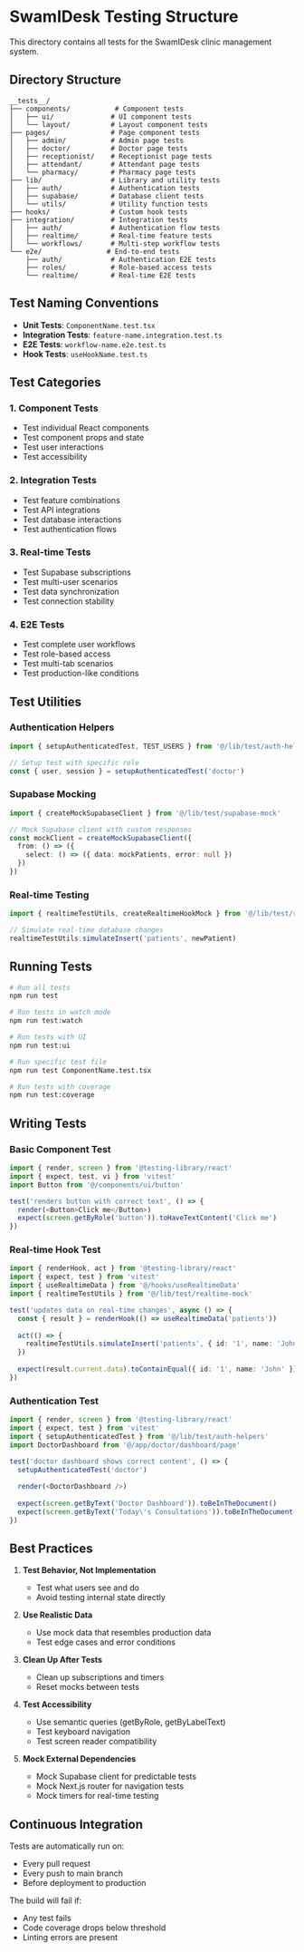 # SwamIDesk Testing Structure

This directory contains all tests for the SwamIDesk clinic management system.

## Directory Structure

```
__tests__/
├── components/           # Component tests
│   ├── ui/              # UI component tests
│   └── layout/          # Layout component tests
├── pages/               # Page component tests
│   ├── admin/           # Admin page tests
│   ├── doctor/          # Doctor page tests
│   ├── receptionist/    # Receptionist page tests
│   ├── attendant/       # Attendant page tests
│   └── pharmacy/        # Pharmacy page tests
├── lib/                 # Library and utility tests
│   ├── auth/            # Authentication tests
│   ├── supabase/        # Database client tests
│   └── utils/           # Utility function tests
├── hooks/               # Custom hook tests
├── integration/         # Integration tests
│   ├── auth/            # Authentication flow tests
│   ├── realtime/        # Real-time feature tests
│   └── workflows/       # Multi-step workflow tests
└── e2e/                # End-to-end tests
    ├── auth/            # Authentication E2E tests
    ├── roles/           # Role-based access tests
    └── realtime/        # Real-time E2E tests
```

## Test Naming Conventions

- **Unit Tests**: `ComponentName.test.tsx`
- **Integration Tests**: `feature-name.integration.test.ts`
- **E2E Tests**: `workflow-name.e2e.test.ts`
- **Hook Tests**: `useHookName.test.ts`

## Test Categories

### 1. Component Tests
- Test individual React components
- Test component props and state
- Test user interactions
- Test accessibility

### 2. Integration Tests
- Test feature combinations
- Test API integrations
- Test database interactions
- Test authentication flows

### 3. Real-time Tests
- Test Supabase subscriptions
- Test multi-user scenarios
- Test data synchronization
- Test connection stability

### 4. E2E Tests
- Test complete user workflows
- Test role-based access
- Test multi-tab scenarios
- Test production-like conditions

## Test Utilities

### Authentication Helpers
```typescript
import { setupAuthenticatedTest, TEST_USERS } from '@/lib/test/auth-helpers'

// Setup test with specific role
const { user, session } = setupAuthenticatedTest('doctor')
```

### Supabase Mocking
```typescript
import { createMockSupabaseClient } from '@/lib/test/supabase-mock'

// Mock Supabase client with custom responses
const mockClient = createMockSupabaseClient({
  from: () => ({
    select: () => ({ data: mockPatients, error: null })
  })
})
```

### Real-time Testing
```typescript
import { realtimeTestUtils, createRealtimeHookMock } from '@/lib/test/realtime-mock'

// Simulate real-time database changes
realtimeTestUtils.simulateInsert('patients', newPatient)
```

## Running Tests

```bash
# Run all tests
npm run test

# Run tests in watch mode
npm run test:watch

# Run tests with UI
npm run test:ui

# Run specific test file
npm run test ComponentName.test.tsx

# Run tests with coverage
npm run test:coverage
```

## Writing Tests

### Basic Component Test
```typescript
import { render, screen } from '@testing-library/react'
import { expect, test, vi } from 'vitest'
import Button from '@/components/ui/button'

test('renders button with correct text', () => {
  render(<Button>Click me</Button>)
  expect(screen.getByRole('button')).toHaveTextContent('Click me')
})
```

### Real-time Hook Test
```typescript
import { renderHook, act } from '@testing-library/react'
import { expect, test } from 'vitest'
import { useRealtimeData } from '@/hooks/useRealtimeData'
import { realtimeTestUtils } from '@/lib/test/realtime-mock'

test('updates data on real-time changes', async () => {
  const { result } = renderHook(() => useRealtimeData('patients'))
  
  act(() => {
    realtimeTestUtils.simulateInsert('patients', { id: '1', name: 'John' })
  })
  
  expect(result.current.data).toContainEqual({ id: '1', name: 'John' })
})
```

### Authentication Test
```typescript
import { render, screen } from '@testing-library/react'
import { expect, test } from 'vitest'
import { setupAuthenticatedTest } from '@/lib/test/auth-helpers'
import DoctorDashboard from '@/app/doctor/dashboard/page'

test('doctor dashboard shows correct content', () => {
  setupAuthenticatedTest('doctor')
  
  render(<DoctorDashboard />)
  
  expect(screen.getByText('Doctor Dashboard')).toBeInTheDocument()
  expect(screen.getByText('Today\'s Consultations')).toBeInTheDocument()
})
```

## Best Practices

1. **Test Behavior, Not Implementation**
   - Test what users see and do
   - Avoid testing internal state directly

2. **Use Realistic Data**
   - Use mock data that resembles production data
   - Test edge cases and error conditions

3. **Clean Up After Tests**
   - Clean up subscriptions and timers
   - Reset mocks between tests

4. **Test Accessibility**
   - Use semantic queries (getByRole, getByLabelText)
   - Test keyboard navigation
   - Test screen reader compatibility

5. **Mock External Dependencies**
   - Mock Supabase client for predictable tests
   - Mock Next.js router for navigation tests
   - Mock timers for real-time testing

## Continuous Integration

Tests are automatically run on:
- Every pull request
- Every push to main branch
- Before deployment to production

The build will fail if:
- Any test fails
- Code coverage drops below threshold
- Linting errors are present